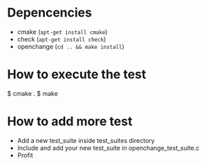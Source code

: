 Depencencies
============
* cmake (`apt-get install cmake`)
* check (`apt-get install check`)
* openchange (`cd .. && make install`)

How to execute the test
=======================
$ cmake .
$ make

How to add more test
====================
* Add a new test_suite inside test_suites directory
* Include and add your new test_suite in openchange_test_suite.c
* Profit
